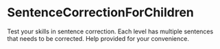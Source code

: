 # SentenceCorrectionForChildren
Test your skills in sentence correction. Each level has multiple sentences that needs to be corrected. Help provided for your convenience.
